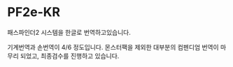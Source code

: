 # PF2e-KR
패스파인더2 시스템을 한글로 번역하고있습니다.

기계번역과 손번역이 4/6 정도입니다.
몬스터팩을 제외한 대부분의 컴펜디엄 번역이 마무리 되었고, 최종검수를 진행하고 있습니다.
